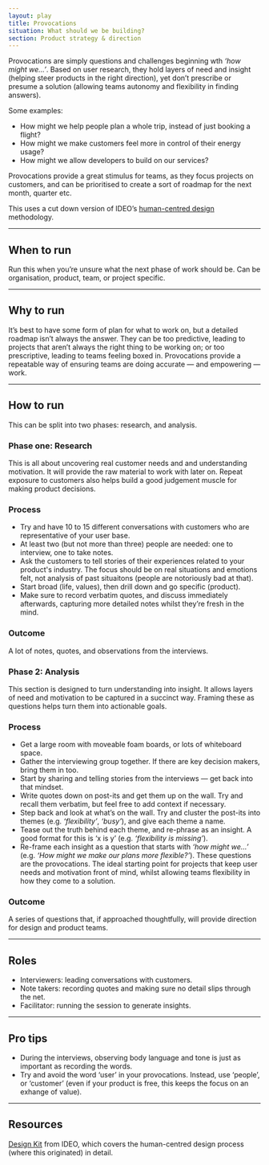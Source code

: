 ```yaml
---
layout: play
title: Provocations
situation: What should we be building?
section: Product strategy & direction
---
```


Provocations are simply questions and challenges beginning wth _‘how might we…’_. Based on user research, they hold layers of need and insight (helping steer products in the right direction), yet don’t prescribe or presume a solution (allowing teams autonomy and flexibility in finding answers).

Some examples:
- How might we help people plan a whole trip, instead of just booking a flight?
- How might we make customers feel more in control of their energy usage?
- How might we allow developers to build on our services?

Provocations provide a great stimulus for teams, as they focus projects on customers, and can be prioritised to create a sort of roadmap for the next month, quarter etc.

This uses a cut down version of IDEO’s [human-centred design][design-kit] methodology. 

---

## When to run
Run this when you’re unsure what the next phase of work should be. Can be organisation, product, team, or project specific.

---

## Why to run
It’s best to have some form of plan for what to work on, but a detailed roadmap isn’t always the answer. They can be too predictive, leading to projects that aren’t always the right thing to be working on; or too prescriptive, leading to teams feeling boxed in. Provocations provide a repeatable way of ensuring teams are doing accurate — and empowering — work.

---

## How to run
This can be split into two phases: research, and analysis.

### Phase one: Research
This is all about uncovering real customer needs and and understanding motivation. It will provide the raw material to work with later on. Repeat exposure to customers also helps build a good judgement muscle for making product decisions.

### Process
- Try and have 10 to 15 different conversations with customers who are representative of your user base.
- At least two (but not more than three) people are needed: one to interview, one to take notes.
- Ask the customers to tell stories of their experiences related to your product's industry. The focus should be on real situations and emotions felt, not analysis of past situaitons (people are notoriously bad at that).
- Start broad (life, values), then drill down and go specific (product).
- Make sure to record verbatim quotes, and discuss immediately afterwards, capturing more detailed notes whilst they’re fresh in the mind.

### Outcome
A lot of notes, quotes, and observations from the interviews.

### Phase 2: Analysis
This section is designed to turn understanding into insight. It allows layers of need and motivation to be captured in a succinct way. Framing these as questions helps turn them into actionable goals.

### Process
- Get a large room with moveable foam boards, or lots of whiteboard space.
- Gather the interviewing group together. If there are key decision makers, bring them in too.
- Start by sharing and telling stories from the interviews — get back into that mindset.
- Write quotes down on post-its and get them up on the wall. Try and recall them verbatim, but feel free to add context if necessary.
- Step back and look at what’s on the wall. Try and cluster the post-its into themes (e.g. _‘flexibility’_, _‘busy’_), and give each theme a name. 
- Tease out the truth behind each theme, and  re-phrase as an insight. A good format for this is ‘x is y’ (e.g. _‘flexibility is missing’_).
- Re-frame each insight as a question that starts with _‘how might we…’_ (e.g. _‘How might we make our plans more flexible?’_). These questions are the provocations. The ideal starting point for projects that keep user needs and motivation front of mind, whilst allowing teams flexibility in how they come to a solution.

### Outcome
A series of questions that, if approached thoughtfully, will provide direction for design and product teams.

---

## Roles
- Interviewers: leading conversations with customers.
- Note takers: recording quotes and making sure no detail slips through the net.
- Facilitator: running the session to generate insights.

---

## Pro tips
- During the interviews, observing body language and tone is just as important as recording the words.
- Try and avoid the word ‘user’ in your provocations. Instead, use ‘people’, or ‘customer’ (even if your product is free, this keeps the focus on an exhange of value).

---

## Resources
[Design Kit][design-kit] from IDEO, which covers the human-centred design process (where this originated) in detail.

[design-kit]: http://www.designkit.org/
